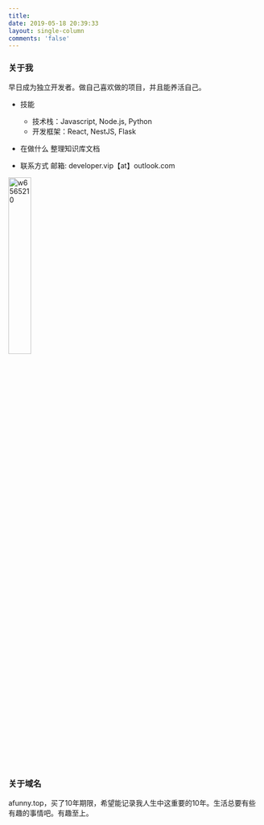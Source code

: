 ```yaml
---
title: 
date: 2019-05-18 20:39:33
layout: single-column
comments: 'false'
---
```


### 关于我
早日成为独立开发者。做自己喜欢做的项目，并且能养活自己。

- 技能
    - 技术栈：Javascript, Node.js, Python
    - 开发框架：React, NestJS, Flask

- 在做什么
整理知识库文档


- 联系方式
邮箱: developer.vip【at】outlook.com
<img src="https://static.afunny.top/2023/202304200848795.png" width="30%" height="30%" alt="w6565210" style="margin: 0" />

### 关于域名
afunny.top，买了10年期限，希望能记录我人生中这重要的10年。生活总要有些有趣的事情吧。有趣至上。